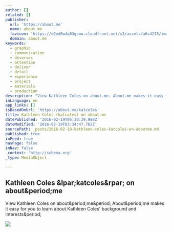 ```yaml
---
author: []
related: []
publisher:
  url: 'https://about.me'
  name: about.me
  favicon: 'https://d2ed0w4q03gsmw.cloudfront.net/s3/assets/a6c4215/images/icons/favicon/favicon.ico'
  domain: about.me
keywords:
  - graphic
  - communication
  - deserves
  - attention
  - deliver
  - detail
  - experience
  - project
  - materials
  - production
description: "View Kathleen Coles on about.me. About.me makes it easy for you to learn about Kathleen Coles' background and interests."
inLanguage: en
app_links: []
isBasedOnUrl: 'https://about.me/katcoles'
title: Kathleen Coles (katcoles) on about.me
datePublished: '2016-02-19T06:30:39.988Z'
dateModified: '2016-02-19T03:34:47.762Z'
sourcePath: _posts/2016-02-19-kathleen-coles-katcoles-on-aboutme.md
published: true
inFeed: true
hasPage: false
inNav: false
_context: 'http://schema.org'
_type: MediaObject

---
```

<article style=""><h1>Kathleen Coles &amp;lpar;katcoles&amp;rpar; on about&amp;period;me</h1><p>View Kathleen Coles on about&amp;period;me&amp;period; About&amp;period;me makes it easy for you to learn about Kathleen Coles' background and interests&amp;period;</p><img src="https://aboutme.imgix.net/background/users/k/a/t/katcoles_gmail.com_1453501594_51.jpg?w=300&amp;q=80&amp;auto=format,redeye&amp;rect=0,63,500,333" /></article>